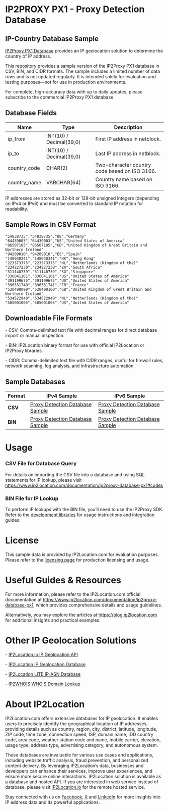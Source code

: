 # IP2PROXY PX1 - Proxy Detection Database

## IP-Country Database Sample

[IP2Proxy PX1 Database](https://www.ip2location.com/database/px1-ip-country) provides an IP geolocation solution to determine the country of IP address.

This repository provides a sample version of the IP2Proxy PX1 database in CSV, BIN, and CIDR formats. The sample includes a limited number of data rows and is not updated regularly. It is intended solely for evaluation and testing purposes—not for use in production environments. 

For complete, high-accuracy data with up to daily updates, please subscribe to the commercial IP2Proxy PX1 database.

## Database Fields

| **Name** | **Type** | **Description** |
| --- | --- | --- |
| ip_from | INT(10)  / Decimal(39,0) | First IP address in netblock. |
| ip_to | INT(10)  / Decimal(39,0) | Last IP address in netblock. |
| country_code | CHAR(2) | Two-character country code based on ISO 3166. |
| country_name | VARCHAR(64) | Country name based on ISO 3166. |

IP addresses are stored as 32-bit or 128-bit unsigned integers (depending on IPv4 or IPv6) and must be converted to standard IP notation for readability.

## Sample Rows in CSV Format
```csv
"54838735","54838735","DE","Germany"
"64439003","64439003","US","United States of America"
"86507185","86507185","GB","United Kingdom of Great Britain and Northern Ireland"
"94209010","94209010","ES","Spain"
"148030341","148030341","HK","Hong Kong"
"223373375","223373375","NL","Netherlands (Kingdom of the)"
"234227230","234227230","ZA","South Africa"
"311140739","311140739","SG","Singapore"
"336041161","336041161","US","United States of America"
"391199675","391199675","US","United States of America"
"396531740","396531741","FR","France"
"520498099","520498100","GB","United Kingdom of Great Britain and Northern Ireland"
"534522949","534522949","NL","Netherlands (Kingdom of the)"
"585001005","585001005","US","United States of America"
```

## Downloadable File Formats

\- CSV: Comma-delimited text file with decimal ranges for direct database import or manual inspection.

\- BIN: IP2Location binary format for use with official IP2Location or IP2Proxy libraries.

\- CIDR: Comma-delimited text file with CIDR ranges, useful for firewall rules, network scanning, log analysis, and infrastructure automation.

## Sample Databases

| Format       | IPv4 Sample                                                                                                        | IPv6 Sample                                                                                                        |
|--------------|--------------------------------------------------------------------------------------------------------------------|--------------------------------------------------------------------------------------------------------------------|
| **CSV**      | [Proxy Detection Database Sample](https://github.com/ip2location/sample-databases/tree/main/IP2Proxy/PX1/ip2proxy-px1-sample.ipv4.csv) | [Proxy Detection Database Sample](https://github.com/ip2location/sample-databases/tree/main/IP2Proxy/PX1/ip2proxy-px1-sample.ipv6.csv) |
| **BIN**      | [Proxy Detection Database Sample](https://github.com/ip2location/sample-databases/tree/main/IP2Proxy/PX1/ip2proxy-px1-sample.ipv4.bin) | [Proxy Detection Database Sample](https://github.com/ip2location/sample-databases/tree/main/IP2Proxy/PX1/ip2proxy-px1-sample.ipv6.bin) |


# Usage

### CSV File for Database Query

For details on importing the CSV file into a database and using SQL statements for IP lookup, please visit [](https://xxxxx)<https://www.ip2location.com/documentation/ip2proxy-database-px1#codes>

### BIN File for IP Lookup

To perform IP lookups with the BIN file, you’ll need to use the IP2Proxy SDK. Refer to the [development libraries](https://www.ip2location.com/development-libraries/?tab=ip2proxy) for usage instructions and integration guides.

# License

This sample data is provided by IP2Location.com for evaluation purposes. Please refer to the [licensing page](https://www.ip2location.com/licensing) for production licensing and usage.

# Useful Guides & Resources

For more information, please refer to the IP2Location.com official documentation at <https://www.ip2location.com/documentation/ip2proxy-database-px1>, which provides comprehensive details and usage guidelines.

Alternatively, you may explore the articles at <https://blog.ip2location.com> for additional insights and practical examples.

# Other IP Geolocation Solutions

\- [IP2Location.io IP Geolocation API](https://www.ip2location.io)

\- [IP2Location IP Geolocation Database](https://www.ip2location.com/database/ip2location)

\- [IP2Location LITE IP-ASN Database](https://lite.ip2location.com/database-asn)

\- [IP2WHOIS WHOIS Domain Lookup](https://www.ip2whois.com/)

# About IP2Location

IP2Location.com offers extensive databases for IP geolocation. It enables users to precisely identify the geographical location of IP addresses, providing details such as country, region, city, district, latitude, longitude, ZIP code, time zone, connection speed, ISP, domain name, IDD country code, area code, weather station code and name, mobile carrier, elevation, usage type, address type, advertising category, and autonomous system.

These databases are invaluable for various use cases and applications, including website traffic analysis, fraud prevention, and personalized content delivery. By leveraging IP2Location’s data, businesses and developers can enhance their services, improve user experiences, and ensure more secure online interactions. IP2Location solution is available as a database and hosted API. If you are interested in web service instead of database, please visit [IP2Location.io](https://www.ip2location.io) for the remote hosted service.

Stay connected with us on [Facebook](https://www.facebook.com/ip2location), [X](https://x.com/ip2location) and [LinkedIn](https://www.linkedin.com/company/ip2location) for more insights into IP address data and its powerful applications.
